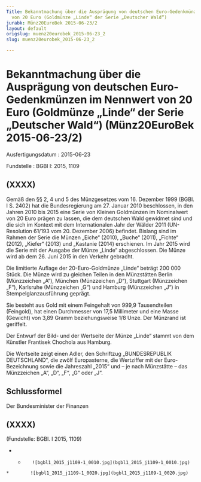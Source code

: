 ```yaml
---
Title: Bekanntmachung über die Ausprägung von deutschen Euro-Gedenkmünzen im Nennwert
  von 20 Euro (Goldmünze „Linde“ der Serie „Deutscher Wald“)
jurabk: Münz20EuroBek 2015-06-23/2
layout: default
origslug: muenz20eurobek_2015-06-23_2
slug: muenz20eurobek_2015-06-23_2

---
```


# Bekanntmachung über die Ausprägung von deutschen Euro-Gedenkmünzen im Nennwert von 20 Euro (Goldmünze „Linde“ der Serie „Deutscher Wald“) (Münz20EuroBek 2015-06-23/2)

Ausfertigungsdatum
:   2015-06-23

Fundstelle
:   BGBl I: 2015, 1109


## (XXXX)

Gemäß den §§ 2, 4 und 5 des Münzgesetzes vom 16. Dezember 1999 (BGBl.
I S. 2402) hat die Bundesregierung am 27. Januar 2010 beschlossen, in
den Jahren 2010 bis 2015 eine Serie von Kleinen Goldmünzen im
Nominalwert von 20 Euro prägen zu lassen, die dem deutschen Wald
gewidmet sind und die sich im Kontext mit dem Internationalen Jahr der
Wälder 2011 (UN-
Resolution 61/193 vom 20. Dezember 2006) befindet. Bislang sind im
Rahmen der Serie die Münzen „Eiche“ (2010), „Buche“ (2011), „Fichte“
(2012), „Kiefer“ (2013) und „Kastanie (2014) erschienen. Im Jahr 2015
wird die Serie mit der Ausgabe der Münze „Linde“ abgeschlossen. Die
Münze wird ab dem 26. Juni 2015 in den Verkehr gebracht.

Die limitierte Auflage der 20-Euro-Goldmünze „Linde“ beträgt 200 000
Stück. Die Münze wird zu gleichen Teilen in den Münzstätten Berlin
(Münzzeichen „A“), München (Münzzeichen „D“), Stuttgart (Münzzeichen
„F“), Karlsruhe (Münzzeichen „G“) und Hamburg (Münzzeichen „J“) in
Stempelglanzausführung geprägt.

Sie besteht aus Gold mit einem Feingehalt von 999,9 Tausendteilen
(Feingold), hat einen Durchmesser von 17,5 Millimeter und eine Masse
(Gewicht) von 3,89 Gramm beziehungsweise 1/8 Unze. Der Münzrand ist
geriffelt.

Der Entwurf der Bild- und der Wertseite der Münze „Linde“ stammt von
dem Künstler Frantisek Chochola aus Hamburg.

Die Wertseite zeigt einen Adler, den Schriftzug „BUNDESREPUBLIK
DEUTSCHLAND“, die zwölf Europasterne, die Wertziffer mit der Euro-
Bezeichnung sowie die Jahreszahl „2015“ und – je nach Münzstätte – das
Münzzeichen „A“, „D“, „F“, „G“ oder „J“.


## Schlussformel

Der Bundesminister der Finanzen


## (XXXX)

(Fundstelle: BGBl. I 2015, 1109)


*    *        ![bgbl1_2015_j1109-1_0010.jpg](bgbl1_2015_j1109-1_0010.jpg)
    *        ![bgbl1_2015_j1109-1_0020.jpg](bgbl1_2015_j1109-1_0020.jpg)


